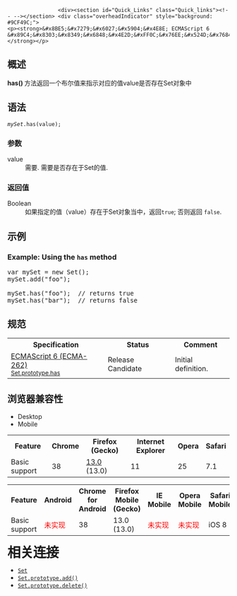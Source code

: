 
                
                  
                    <div><section id="Quick_Links" class="Quick_links"><!-- --></section> <div class="overheadIndicator" style="background: #9CF49C;"> 
    <p><strong>&#x8BE5;&#x7279;&#x6027;&#x5904;&#x4E8E; ECMAScript 6 &#x89C4;&#x8303;&#x8349;&#x6848;&#x4E2D;&#xFF0C;&#x76EE;&#x524D;&#x7684;&#x5B9E;&#x73B0;&#x5728;&#x672A;&#x6765;&#x53EF;&#x80FD;&#x4F1A;&#x53D1;&#x751F;&#x5FAE;&#x8C03;&#xFF0C;&#x8BF7;&#x8C28;&#x614E;&#x4F7F;&#x7528;&#x3002;</strong></p> 
</div></div>

<h2 name="Summary" id="Summary">&#x6982;&#x8FF0;</h2>

<p><strong>has() </strong>&#x65B9;&#x6CD5;&#x8FD4;&#x56DE;&#x4E00;&#x4E2A;&#x5E03;&#x5C14;&#x503C;&#x6765;&#x6307;&#x793A;&#x5BF9;&#x5E94;&#x7684;&#x503C;value&#x662F;&#x5426;&#x5B58;&#x5728;Set&#x5BF9;&#x8C61;&#x4E2D;</p>

<h2 name="Syntax" id="Syntax">&#x8BED;&#x6CD5;</h2>

<pre class="syntaxbox"><code><em>mySet</em>.has(value);</code></pre>

<h3 id="&#x53C2;&#x6570;">&#x53C2;&#x6570;</h3>

<dl>
 <dt>value</dt>
 <dd>&#x9700;&#x8981;. &#x9700;&#x8981;&#x662F;&#x5426;&#x5B58;&#x5728;&#x4E8E;Set&#x7684;&#x503C;.</dd>
</dl>

<h3 id="&#x8FD4;&#x56DE;&#x503C;">&#x8FD4;&#x56DE;&#x503C;</h3>

<dl>
 <dt>Boolean</dt>
 <dd>&#x5982;&#x679C;&#x6307;&#x5B9A;&#x7684;&#x503C;&#xFF08;value&#xFF09;&#x5B58;&#x5728;&#x4E8E;Set&#x5BF9;&#x8C61;&#x5F53;&#x4E2D;&#xFF0C;&#x8FD4;&#x56DE;<code>true</code>; &#x5426;&#x5219;&#x8FD4;&#x56DE;&#xA0;<code>false</code>.</dd>
</dl>

<h2 name="Examples" id="Examples">&#x793A;&#x4F8B;</h2>

<h3 name="Example:_Testing_size_of_all_array_elements" id="Example:_Testing_size_of_all_array_elements">Example: Using the <code>has</code> method</h3>

<pre class="brush: js">var mySet = new Set();
mySet.add(&quot;foo&quot;);

mySet.has(&quot;foo&quot;);  // returns true
mySet.has(&quot;bar&quot;);  // returns false
</pre>

<h2 id="&#x89C4;&#x8303;">&#x89C4;&#x8303;</h2>

<table class="standard-table">
 <tbody>
  <tr>
   <th scope="col">Specification</th>
   <th scope="col">Status</th>
   <th scope="col">Comment</th>
  </tr>
  <tr>
   <td><a href="http://people.mozilla.org/~jorendorff/es6-draft.html#sec-set.prototype.has" class="external" lang="en" hreflang="en">ECMAScript 6 (ECMA-262)<br><small lang="zh-CN">Set.prototype.has</small></a></td>
   <td><span class="spec-RC">Release Candidate</span></td>
   <td>Initial definition.</td>
  </tr>
 </tbody>
</table>

<h2 id="&#x6D4F;&#x89C8;&#x5668;&#x517C;&#x5BB9;&#x6027;">&#x6D4F;&#x89C8;&#x5668;&#x517C;&#x5BB9;&#x6027;</h2>

<p></p><div class="htab"> 
    <a name="AutoCompatibilityTable" id="AutoCompatibilityTable"></a> 
    <ul> 
        <li class="selected"><a>Desktop</a></li> 
        <li><a>Mobile</a></li> 
    </ul> 
</div><p></p>

<div id="compat-desktop">
<table class="compat-table">
 <tbody>
  <tr>
   <th>Feature</th>
   <th>Chrome</th>
   <th>Firefox (Gecko)</th>
   <th>Internet Explorer</th>
   <th>Opera</th>
   <th>Safari</th>
  </tr>
  <tr>
   <td>Basic support</td>
   <td>38</td>
   <td><a href="/en-US/Firefox/Releases/13" title="Released on 2012-06-05.">13.0</a> (13.0)</td>
   <td>11</td>
   <td>25</td>
   <td>7.1</td>
  </tr>
 </tbody>
</table>
</div>

<div id="compat-mobile">
<table class="compat-table">
 <tbody>
  <tr>
   <th>Feature</th>
   <th>Android</th>
   <th>Chrome for Android</th>
   <th>Firefox Mobile (Gecko)</th>
   <th>IE Mobile</th>
   <th>Opera Mobile</th>
   <th>Safari Mobile</th>
  </tr>
  <tr>
   <td>Basic support</td>
   <td><span style="color: #f00;">&#x672A;&#x5B9E;&#x73B0;</span></td>
   <td>38</td>
   <td>13.0 (13.0)</td>
   <td><span style="color: #f00;">&#x672A;&#x5B9E;&#x73B0;</span></td>
   <td><span style="color: #f00;">&#x672A;&#x5B9E;&#x73B0;</span></td>
   <td>iOS 8</td>
  </tr>
 </tbody>
</table>
</div>

<h3 id="&#x76F8;&#x5173;&#x8FDE;&#x63A5;"><span style="font-size: 30px; letter-spacing: -1px; line-height: 30px;"><strong>&#x76F8;&#x5173;&#x8FDE;&#x63A5;</strong></span></h3>

<ul>
 <li><a href="/zh-CN/docs/Web/JavaScript/Reference/Global_Objects/Set" title="&#x6B64;&#x9875;&#x9762;&#x4ECD;&#x672A;&#x88AB;&#x672C;&#x5730;&#x5316;, &#x671F;&#x5F85;&#x60A8;&#x7684;&#x7FFB;&#x8BD1;!"><code>Set</code></a></li>
 <li><a href="/zh-CN/docs/Web/JavaScript/Reference/Global_Objects/Set/add" title="add() &#x65B9;&#x6CD5;&#x7528;&#x6765;&#x7ED9;&#x4E00;&#x4E2A; Set &#x5BF9;&#x8C61;&#x6DFB;&#x52A0;&#x5143;&#x7D20;&#x3002;"><code>Set.prototype.add()</code></a></li>
 <li><a href="/zh-CN/docs/Web/JavaScript/Reference/Global_Objects/Set/delete" title="delete() &#x65B9;&#x6CD5;&#x53EF;&#x4EE5;&#x4ECE;&#x4E00;&#x4E2A; Set &#x5BF9;&#x8C61;&#x4E2D;&#x5220;&#x9664;&#x6307;&#x5B9A;&#x7684;&#x5143;&#x7D20;&#x3002;"><code>Set.prototype.delete()</code></a></li>
</ul>
                  
                
              
